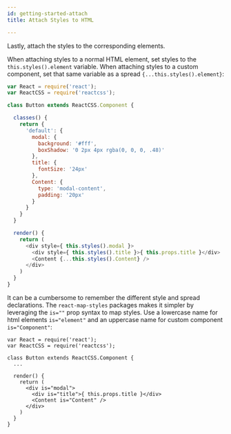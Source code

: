 ```yaml
---
id: getting-started-attach
title: Attach Styles to HTML

---
```

Lastly, attach the styles to the corresponding elements.

When attaching styles to a normal HTML element, set styles to the `this.styles().element` variable. When attaching styles to a custom component, set that same variable as a spread `{...this.styles().element}`:
``` javascript
var React = require('react');
var ReactCSS = require('reactcss');

class Button extends ReactCSS.Component {

  classes() {
    return {
      'default': {
        modal: {
          background: '#fff',
          boxShadow: '0 2px 4px rgba(0, 0, 0, .48)'
        },
        title: {
          fontSize: '24px'
        },
        Content: {
          type: 'modal-content',
          padding: '20px'
        }
      }  
    }
  }

  render() {
    return (
      <div style={ this.styles().modal }>
        <div style={ this.styles().title }>{ this.props.title }</div>
        <Content {...this.styles().Content} />
      </div>
    )
  }
}
```
It can be a cumbersome to remember the different style and spread declarations. The `react-map-styles` packages makes it simpler by leveraging the `is=""` prop syntax to map styles. Use a lowercase name for html elements `is="element"` and an uppercase name for custom component `is="Component"`:
```
var React = require('react');
var ReactCSS = require('reactcss');

class Button extends ReactCSS.Component {
  ...

  render() {
    return (
      <div is="modal">
        <div is="title">{ this.props.title }</div>
        <Content is="Content" />
      </div>
    )
  }
}
```
